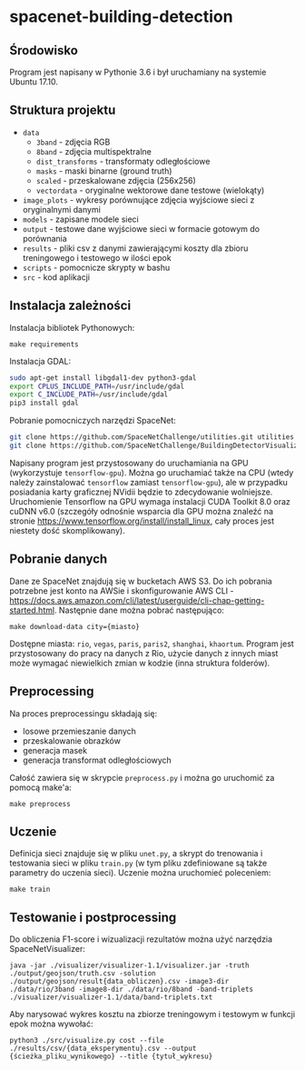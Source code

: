 # spacenet-building-detection

## Środowisko
Program jest napisany w Pythonie 3.6 i był uruchamiany na systemie Ubuntu 17.10.

## Struktura projektu
- `data`
  - `3band` - zdjęcia RGB
  - `8band` - zdjęcia multispektralne
  - `dist_transforms` - transformaty odległościowe
  - `masks` - maski binarne (ground truth)
  - `scaled` - przeskalowane zdjęcia (256x256)
  - `vectordata` - oryginalne wektorowe dane testowe (wielokąty)
- `image_plots` - wykresy porównujące zdjęcia wyjściowe sieci z oryginalnymi danymi
- `models` - zapisane modele sieci
- `output` - testowe dane wyjściowe sieci w formacie gotowym do porównania
- `results` - pliki csv z danymi zawierającymi koszty dla zbioru treningowego i testowego w ilości epok
- `scripts` - pomocnicze skrypty w bashu
- `src` - kod aplikacji

## Instalacja zależności
Instalacja bibliotek Pythonowych:
```
make requirements
```
Instalacja GDAL:
```bash
sudo apt-get install libgdal1-dev python3-gdal
export CPLUS_INCLUDE_PATH=/usr/include/gdal
export C_INCLUDE_PATH=/usr/include/gdal
pip3 install gdal
```
Pobranie pomocniczych narzędzi SpaceNet:
```bash
git clone https://github.com/SpaceNetChallenge/utilities.git utilities
git clone https://github.com/SpaceNetChallenge/BuildingDetectorVisualizer.git visualizer
```

Napisany program jest przystosowany do uruchamiania na GPU (wykorzystuje `tensorflow-gpu`). Można go uruchamiać także na CPU (wtedy należy zainstalować `tensorflow` zamiast `tensorflow-gpu`), ale w przypadku posiadania karty graficznej NVidii będzie to zdecydowanie wolniejsze. Uruchomienie Tensorflow na GPU wymaga instalacji CUDA Toolkit 8.0 oraz cuDNN v6.0 (szczegóły odnośnie wsparcia dla GPU można znaleźć na stronie https://www.tensorflow.org/install/install_linux, cały proces jest niestety dość skomplikowany).

## Pobranie danych

Dane ze SpaceNet znajdują się w bucketach AWS S3. Do ich pobrania potrzebne jest konto na AWSie i skonfigurowanie AWS CLI - https://docs.aws.amazon.com/cli/latest/userguide/cli-chap-getting-started.html.
Następnie dane można pobrać następująco:
```
make download-data city={miasto}
```
Dostępne miasta: `rio`, `vegas`, `paris`, `paris2`, `shanghai`, `khaortum`.
Program jest przystosowany do pracy na danych z Rio, użycie danych z innych miast może wymagać niewielkich zmian w kodzie (inna struktura folderów).

## Preprocessing
Na proces preprocessingu składają się:
- losowe przemieszanie danych
- przeskalowanie obrazków
- generacja masek
- generacja transformat odległościowych

Całość zawiera się w skrypcie `preprocess.py` i można go uruchomić za pomocą make'a:
```
make preprocess
```

## Uczenie
Definicja sieci znajduje się w pliku `unet.py`, a skrypt do trenowania i testowania sieci w pliku `train.py` (w tym pliku zdefiniowane są także parametry do uczenia sieci). Uczenie można uruchomieć poleceniem:
```
make train
```

## Testowanie i postprocessing
Do obliczenia F1-score i wizualizacji rezultatów można użyć narzędzia SpaceNetVisualizer:
```
java -jar ./visualizer/visualizer-1.1/visualizer.jar -truth ./output/geojson/truth.csv -solution ./output/geojson/result{data_obliczen}.csv -image3-dir ./data/rio/3band -image8-dir ./data/rio/8band -band-triplets ./visualizer/visualizer-1.1/data/band-triplets.txt
```
Aby narysować wykres kosztu na zbiorze treningowym i testowym w funkcji epok można wywołać:
```
python3 ./src/visualize.py cost --file ./results/csv/{data_eksperymentu}.csv --output {ścieżka_pliku_wynikowego} --title {tytuł_wykresu}
```
